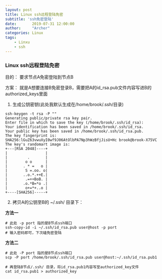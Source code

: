 ```yaml
---
layout: post
title: Linux ssh远程登陆免密
subtitle: 'ssh免密登陆'
date:       2019-07-31 12:00:00
author:     "Archer"
categories: Linux
tags:
    - Linxu
    - ssh
---
```


### Linux ssh远程登陆免密

目的：
要求节点A免密登陆到节点B

方案：
就是A想要连接B免密登录B，需要把A的id_rsa.pub文件内容写进B的authorized_keys里面

1. 生成公钥密钥(此处我默认生成在/home/brook/.ssh/目录)
```text
ssh-keygen -t rsa -P ""
Generating public/private rsa key pair.
Enter file in which to save the key (/home/brook/.ssh/id_rsa): 
Your identification has been saved in /home/brook/.ssh/id_rsa.
Your public key has been saved in /home/brook/.ssh/id_rsa.pub.
The key fingerprint is:
SHA256:lGuZ63vwuXyI0wf9J06AtOlbPA7Np3hWzBfjJisU+Hc brook@brook-X75VC
The key's randomart image is:
+---[RSA 2048]----+
|                 |
|         .       |
|        o o      |
|       . * =   o |
|        S =.oo. o|
|       ..o.*.++E.|
|        .=++BoB. |
|       .o.*B=*o .|
|        o+=*+..o |
+----[SHA256]-----+

```

2. 拷贝A的公钥至B的 ~/.ssh/ 目录下：

**方法一**
```text
# 此处 -p port 指的是B节点ssh端口
ssh-copy-id -i ~/.ssh/id_rsa.pub user@host -p port
# 输入密码即可，下次磕免密登陆
```

**方法二**
```text
# 此处 -P port 指的是B节点ssh端口
scp -P port /home/brook/.ssh/id_rsa.pub user@host:~/.ssh/id_rsa.pub1

# 再登陆B节点/.ssh/ 目录，将id_rsa.pub1内容写至authorized_key文件
cat id_rsa.pub1 > authorized_key
```